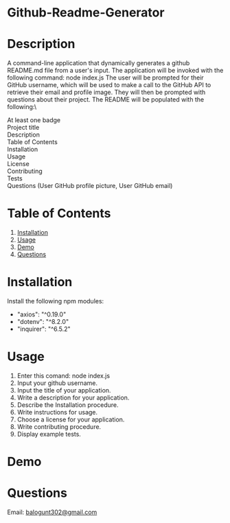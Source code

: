 # Github-Readme-Generator
# Description
A command-line application that dynamically generates a github README.md file from a user's input. The application will be invoked with the following command:
node index.js
The user will be prompted for their GitHub username, which will be used to make a call to the GitHub API to retrieve their email and profile image. They will then be prompted with questions about their project.
The README will be populated with the following:\

At least one badge\
Project title\
Description\
Table of Contents\
Installation\
Usage\
License\
Contributing\
Tests\
Questions (User GitHub profile picture, User GitHub email)

# Table of Contents
1. [Installation](#Installation)
2. [Usage](#Usage)
3. [Demo](#Demo)
4. [Questions](#Questions)



# Installation
Install the following npm modules:

- "axios": "^0.19.0"
- "dotenv": "^8.2.0"
- "inquirer": "^6.5.2"

# Usage
1. Enter this comand: node index.js
2. Input your github username.
3. Input the title of your application.
4. Write a description for your application.
5. Describe the Installation procedure.
6. Write instructions for usage.
7. Choose a license for your application.
8. Write contributing procedure.
9. Display example tests.

# Demo

# Questions
Email: balogunt302@gmail.com